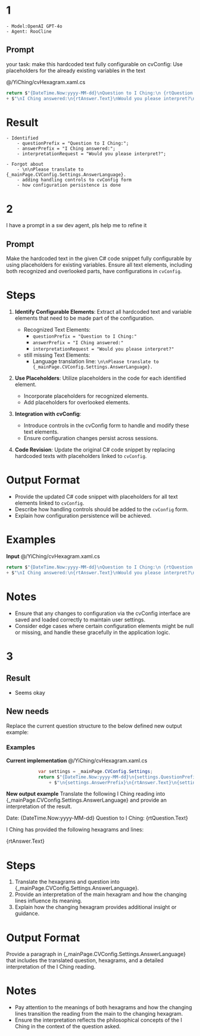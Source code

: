 # 1
	- Model:OpenAI GPT-4o
	- Agent: RooCline

## Prompt

your task: make this hardcoded text fully configurable on cvConfig:
Use placeholders for the already existing variables in the text

@/YiChing/cvHexagram.xaml.cs
```csharp
return $"{DateTime.Now:yyyy-MM-dd}\nQuestion to I Ching:\n {rtQuestion.Text}\n"
+ $"\nI Ching answered:\n{rtAnswer.Text}\nWould you please interpret?\n\nPlease translate to {_mainPage.CVConfig.Settings.AnswerLanguage}.";
```

# Result
	- Identified 
		- questionPrefix = "Question to I Ching:";
		- answerPrefix = "I Ching answered:";
		- interpretationRequest = "Would you please interpret?";

	- Forgot about
		- \n\nPlease translate to {_mainPage.CVConfig.Settings.AnswerLanguage}.
		- adding handling controls to cvConfig form
		- how configuration persistence is done

# 2
I have a prompt in a sw dev agent, pls help me to refine it

## Prompt

Make the hardcoded text in the given C# code snippet fully configurable by using placeholders for existing variables. Ensure all text elements, including both recognized and overlooked parts, have configurations in `cvConfig`.

# Steps

1. **Identify Configurable Elements**: Extract all hardcoded text and variable elements that need to be made part of the configuration.
   - Recognized Text Elements:
     - `questionPrefix = "Question to I Ching:"`
     - `answerPrefix = "I Ching answered:"`
     - `interpretationRequest = "Would you please interpret?"`
   - still missing Text Elements:
     - Language translation line: `\n\nPlease translate to {_mainPage.CVConfig.Settings.AnswerLanguage}.`

2. **Use Placeholders**: Utilize placeholders in the code for each identified element.
   - Incorporate placeholders for recognized elements.
   - Add placeholders for overlooked elements.

3. **Integration with cvConfig**: 
   - Introduce controls in the cvConfig form to handle and modify these text elements.
   - Ensure configuration changes persist across sessions.

4. **Code Revision**: Update the original C# code snippet by replacing hardcoded texts with placeholders linked to `cvConfig`.

# Output Format

- Provide the updated C# code snippet with placeholders for all text elements linked to `cvConfig`.
- Describe how handling controls should be added to the `cvConfig` form.
- Explain how configuration persistence will be achieved.

# Examples

**Input**
@/YiChing/cvHexagram.xaml.cs
```csharp
return $"{DateTime.Now:yyyy-MM-dd}\nQuestion to I Ching:\n {rtQuestion.Text}\n"
+ $"\nI Ching answered:\n{rtAnswer.Text}\nWould you please interpret?\n\nPlease translate to {_mainPage.CVConfig.Settings.AnswerLanguage}.";
```

# Notes

- Ensure that any changes to configuration via the cvConfig interface are saved and loaded correctly to maintain user settings.
- Consider edge cases where certain configuration elements might be null or missing, and handle these gracefully in the application logic.

# 3

## Result

   - Seems okay
## New needs

Replace the current question structure to the below defined new output example:

### Examples

**Current implementation**
@/YiChing/cvHexagram.xaml.cs
```csharp
            var settings = _mainPage.CVConfig.Settings;
            return $"{DateTime.Now:yyyy-MM-dd}\n{settings.QuestionPrefix}\n {rtQuestion.Text}\n"
                + $"\n{settings.AnswerPrefix}\n{rtAnswer.Text}\n{settings.InterpretationRequest}\n\n{settings.TranslationRequest} {_mainPage.CVConfig.Settings.AnswerLanguage}.";
```

**New output example**
Translate the following I Ching reading into {_mainPage.CVConfig.Settings.AnswerLanguage} and provide an interpretation of the result.

Date: {DateTime.Now:yyyy-MM-dd}
Question to I Ching: {rtQuestion.Text}

I Ching has provided the following hexagrams and lines:

{rtAnswer.Text}

# Steps

1. Translate the hexagrams and question into {_mainPage.CVConfig.Settings.AnswerLanguage}.
2. Provide an interpretation of the main hexagram and how the changing lines influence its meaning.
3. Explain how the changing hexagram provides additional insight or guidance.

# Output Format

Provide a paragraph in {_mainPage.CVConfig.Settings.AnswerLanguage} that includes the translated question, hexagrams, and a detailed interpretation of the I Ching reading.

# Notes

- Pay attention to the meanings of both hexagrams and how the changing lines transition the reading from the main to the changing hexagram.
- Ensure the interpretation reflects the philosophical concepts of the I Ching in the context of the question asked.